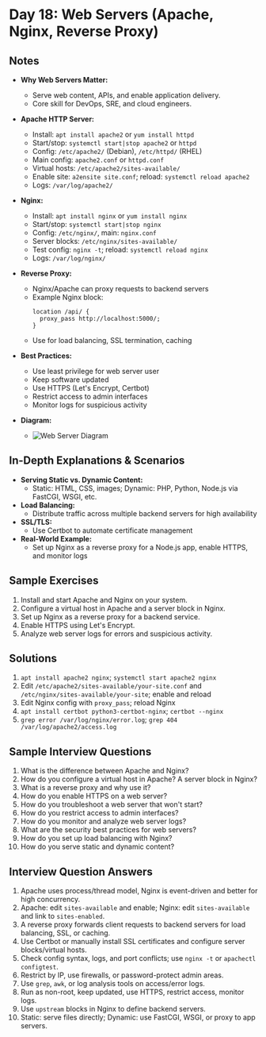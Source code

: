 # Day 18: Web Servers (Apache, Nginx, Reverse Proxy)

## Notes
- **Why Web Servers Matter:**
  - Serve web content, APIs, and enable application delivery.
  - Core skill for DevOps, SRE, and cloud engineers.

- **Apache HTTP Server:**
  - Install: `apt install apache2` or `yum install httpd`
  - Start/stop: `systemctl start|stop apache2` or `httpd`
  - Config: `/etc/apache2/` (Debian), `/etc/httpd/` (RHEL)
  - Main config: `apache2.conf` or `httpd.conf`
  - Virtual hosts: `/etc/apache2/sites-available/`
  - Enable site: `a2ensite site.conf`; reload: `systemctl reload apache2`
  - Logs: `/var/log/apache2/`

- **Nginx:**
  - Install: `apt install nginx` or `yum install nginx`
  - Start/stop: `systemctl start|stop nginx`
  - Config: `/etc/nginx/`, main: `nginx.conf`
  - Server blocks: `/etc/nginx/sites-available/`
  - Test config: `nginx -t`; reload: `systemctl reload nginx`
  - Logs: `/var/log/nginx/`

- **Reverse Proxy:**
  - Nginx/Apache can proxy requests to backend servers
  - Example Nginx block:
    ```
    location /api/ {
      proxy_pass http://localhost:5000/;
    }
    ```
  - Use for load balancing, SSL termination, caching

- **Best Practices:**
  - Use least privilege for web server user
  - Keep software updated
  - Use HTTPS (Let's Encrypt, Certbot)
  - Restrict access to admin interfaces
  - Monitor logs for suspicious activity

- **Diagram:**
  - ![Web Server Diagram](https://upload.wikimedia.org/wikipedia/commons/7/7e/Reverse_proxy.png)

## In-Depth Explanations & Scenarios
- **Serving Static vs. Dynamic Content:**
  - Static: HTML, CSS, images; Dynamic: PHP, Python, Node.js via FastCGI, WSGI, etc.
- **Load Balancing:**
  - Distribute traffic across multiple backend servers for high availability
- **SSL/TLS:**
  - Use Certbot to automate certificate management
- **Real-World Example:**
  - Set up Nginx as a reverse proxy for a Node.js app, enable HTTPS, and monitor logs

## Sample Exercises
1. Install and start Apache and Nginx on your system.
2. Configure a virtual host in Apache and a server block in Nginx.
3. Set up Nginx as a reverse proxy for a backend service.
4. Enable HTTPS using Let's Encrypt.
5. Analyze web server logs for errors and suspicious activity.

## Solutions
1. `apt install apache2 nginx`; `systemctl start apache2 nginx`
2. Edit `/etc/apache2/sites-available/your-site.conf` and `/etc/nginx/sites-available/your-site`; enable and reload
3. Edit Nginx config with `proxy_pass`; reload Nginx
4. `apt install certbot python3-certbot-nginx`; `certbot --nginx`
5. `grep error /var/log/nginx/error.log`; `grep 404 /var/log/apache2/access.log`

## Sample Interview Questions
1. What is the difference between Apache and Nginx?
2. How do you configure a virtual host in Apache? A server block in Nginx?
3. What is a reverse proxy and why use it?
4. How do you enable HTTPS on a web server?
5. How do you troubleshoot a web server that won't start?
6. How do you restrict access to admin interfaces?
7. How do you monitor and analyze web server logs?
8. What are the security best practices for web servers?
9. How do you set up load balancing with Nginx?
10. How do you serve static and dynamic content?

## Interview Question Answers
1. Apache uses process/thread model, Nginx is event-driven and better for high concurrency.
2. Apache: edit `sites-available` and enable; Nginx: edit `sites-available` and link to `sites-enabled`.
3. A reverse proxy forwards client requests to backend servers for load balancing, SSL, or caching.
4. Use Certbot or manually install SSL certificates and configure server blocks/virtual hosts.
5. Check config syntax, logs, and port conflicts; use `nginx -t` or `apachectl configtest`.
6. Restrict by IP, use firewalls, or password-protect admin areas.
7. Use `grep`, `awk`, or log analysis tools on access/error logs.
8. Run as non-root, keep updated, use HTTPS, restrict access, monitor logs.
9. Use `upstream` blocks in Nginx to define backend servers.
10. Static: serve files directly; Dynamic: use FastCGI, WSGI, or proxy to app servers.
